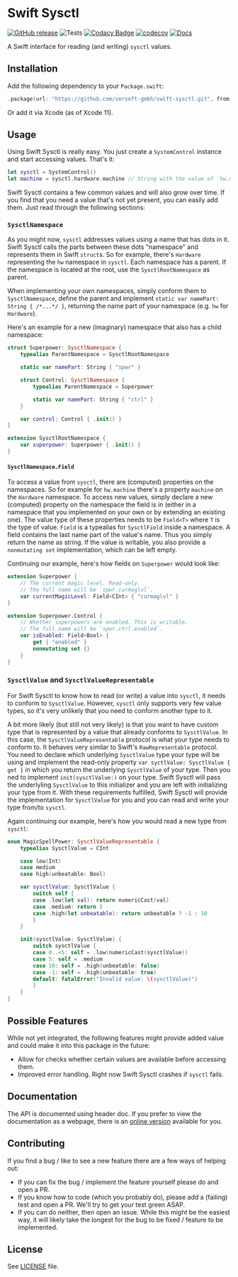 # Swift Sysctl

[![GitHub release](https://img.shields.io/github/release/sersoft-gmbh/swift-sysctl.svg?style=flat)](https://github.com/sersoft-gmbh/swift-sysctl/releases/latest)
![Tests](https://github.com/sersoft-gmbh/swift-sysctl/workflows/Tests/badge.svg)
[![Codacy Badge](https://app.codacy.com/project/badge/Grade/061aa9fba7d548f9a9bab8e35800b47a)](https://www.codacy.com/gh/sersoft-gmbh/swift-sysctl/dashboard?utm_source=github.com&amp;utm_medium=referral&amp;utm_content=sersoft-gmbh/swift-sysctl&amp;utm_campaign=Badge_Grade)
[![codecov](https://codecov.io/gh/sersoft-gmbh/swift-sysctl/branch/main/graph/badge.svg?token=XckcIyFIbQ)](https://codecov.io/gh/sersoft-gmbh/swift-sysctl)
[![Docs](https://img.shields.io/badge/-documentation-informational)](https://sersoft-gmbh.github.io/swift-sysctl)

A Swift interface for reading (and writing) `sysctl` values.

## Installation

Add the following dependency to your `Package.swift`:
```swift
.package(url: "https://github.com/sersoft-gmbh/swift-sysctl.git", from: "1.0.0"),
```

Or add it via Xcode (as of Xcode 11).

## Usage

Using Swift Sysctl is really easy. You just create a `SystemControl` instance and start accessing values. That's it:

```swift
let sysctl = SystemControl()
let machine = sysctl.hardware.machine // String with the value of `hw.machine`.
```

Swift Sysctl contains a few common values and will also grow over time.
If you find that you need a value that's not yet present, you can easily add them. Just read through the following sections:

### `SysctlNamespace`

As you might now, `sysctl` addresses values using a name that has dots in it. Swift Sysctl calls the parts between these dots "namespace" and represents them in Swift `struct`s. So for example, there's `Hardware` representing the `hw` namespace in `sysctl`.
Each namespace has a parent. If the namespace is located at the root, use the `SysctlRootNamespace` as parent.

When implementing your own namespaces, simply conform them to `SysctlNamespace`, define the parent and implement `static var namePart: String { /*...*/ }`, returning the name part of your namespace (e.g. `hw` for `Hardware`).

Here's an example for a new (imaginary) namespace that also has a child namespace:

```swift
struct Superpower: SysctlNamespace {
    typealias ParentNamespace = SysctlRootNamespace

    static var namePart: String { "spwr" }

    struct Control: SysctlNamespace {
        typealias ParentNamespace = Superpower

        static var namePart: String { "ctrl" }
    }

    var control: Control { .init() }
}

extension SysctlRootNamespace {
    var superpower: Superpower { .init() }
}
```

#### `SysctlNamespace.Field`

To access a value from `sysctl`, there are (computed) properties on the namespaces. So for example for `hw.machine` there's a property `machine` on the `Hardware` namespace.
To access new values, simply declare a new (computed) property on the namespace the field is in (either in a namespace that you implemented on your own or by extending an existing one). The value type of these properties needs to be `Field<T>` where `T` is the type of value.
`Field` is a typealias for `SysctlField` inside a namespace. A field contains the last name part of the value's name. Thus you simply return the name as string.
If the value is writable, you also provide a `nonmutating set` implementation, which can be left empty.

Continuing our example, here's how fields on `Superpower` would look like:

```swift
extension Superpower {
    // The current magic level. Read-only.
    // The full name will be `spwr.curmaglvl`.
    var currentMagicLevel: Field<CInt> { "curmaglvl" }
}

extension Superpower.Control {
    // Whether superpowers are enabled. This is writable.
    // The full name will be `spwr.ctrl.enabled`.
    var isEnabled: Field<Bool> {
        get { "enabled" }
        nonmutating set {}
    }
}
```

### `SysctlValue` and `SysctlValueRepresentable`

For Swift Sysctl to know how to read (or write) a value into `sysctl`, it needs to conform to `SysctlValue`. However, `sysctl` only supports very few value types, so it's very unlikely that you need to conform another type to it.

A bit more likely (but still not very likely) is that you want to have custom type that is represented by a value that already conforms to `SysctlValue`. In this case, the `SysctlValueRepresentable` protocol is what your type needs to conform to. It behaves very similar to Swift's `RawRepresentable` protocol. You need to declare which underlying `SysctlValue` type your type will be using and implement the read-only property `var syctlValue: SysctlValue { get }` in which you return the underlying `SysctlValue` of your type. Then you ned to implement `init(sysctlValue:)` on your type. Swift Sysctl will pass the underlyling `SysctlValue` to this initializer and you are left with initializing your type from it.
With these requirements fulfilled, Swift Sysctl will provide the implementation for `SysctlValue` for you and you can read and write your type from/to `sysctl`.

Again continuing our example, here's how you would read a new type from `sysctl`:

```swift
enum MagicSpellPower: SysctlValueRepresentable {
    typealias SysctlValue = CInt

    case low(Int)
    case medium
    case high(unbeatable: Bool)

    var sysctlValue: SysctlValue {
        switch self {
        case .low(let val): return numericCast(val)
        case .medium: return 5
        case .high(let unbeatable): return unbeatable ? -1 : 10
        }
    }

    init(sysctlValue: SysctlValue) {
        switch sysctlValue {
        case 0..<5: self = .low(numericCast(sysctlValue))
        case 5: self = .medium
        case 10: self = .high(unbeatable: false)
        case -1: self = .high(unbeatable: true)
        default: fatalError("Invalid value: \(sysctlValue)")
        }
    }
}
```

## Possible Features

While not yet integrated, the following features might provide added value and could make it into this package in the future:

-   Allow for checks whether certain values are available before accessing them.
-   Improved error handling. Right now Swift Sysctl crashes if `sysctl` fails.

## Documentation

The API is documented using header doc. If you prefer to view the documentation as a webpage, there is an [online version](https://sersoft-gmbh.github.io/swift-sysctl) available for you.

## Contributing

If you find a bug / like to see a new feature there are a few ways of helping out:

-   If you can fix the bug / implement the feature yourself please do and open a PR.
-   If you know how to code (which you probably do), please add a (failing) test and open a PR. We'll try to get your test green ASAP.
-   If you can do neither, then open an issue. While this might be the easiest way, it will likely take the longest for the bug to be fixed / feature to be implemented.

## License

See [LICENSE](./LICENSE) file.
